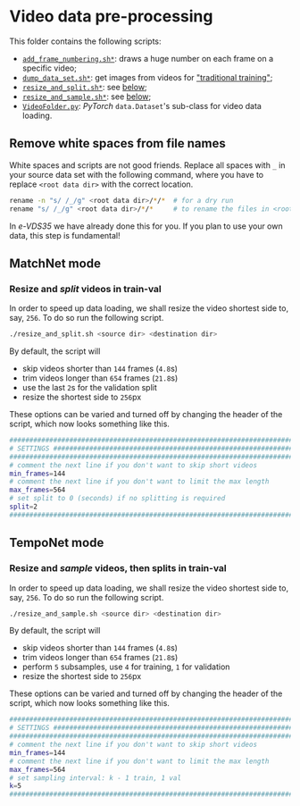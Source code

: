 # Video data pre-processing

This folder contains the following scripts:

 - [`add_frame_numbering.sh*`](add_frame_numbering.sh): draws a huge number on each frame on a specific video;
 - [`dump_data_set.sh*`](dump_data_set.sh): get images from videos for ["traditional training"](https://github.com/pytorch/examples/tree/master/imagenet);
 - [`resize_and_split.sh*`](resize_and_split.sh): see [below](#matchnet-mode);
 - [`resize_and_sample.sh*`](resize_and_sample.sh): see [below](#temponet-mode);
 - [`VideoFolder.py`](VideoFolder.py): *PyTorch* `data.Dataset`'s sub-class for video data loading.

## Remove white spaces from file names
White spaces and scripts are not good friends.
Replace all spaces with `_` in your source data set with the following command, where you have to replace `<root data dir>` with the correct location.

```bash
rename -n "s/ /_/g" <root data dir>/*/*  # for a dry run
rename "s/ /_/g" <root data dir>/*/*     # to rename the files in <root data dir>!!!
```

In *e-VDS35* we have already done this for you.
If you plan to use your own data, this step is fundamental!

## MatchNet mode
### Resize and *split* videos in train-val

In order to speed up data loading, we shall resize the video shortest side to, say, `256`.
To do so run the following script.

```bash
./resize_and_split.sh <source dir> <destination dir>
```

By default, the script will

 - skip videos shorter than `144` frames (`4.8`s)
 - trim videos longer than `654` frames (`21.8`s)
 - use the last `2`s for the validation split
 - resize the shortest side to `256`px

These options can be varied and turned off by changing the header of the script, which now looks something like this.

```bash
################################################################################
# SETTINGS #####################################################################
################################################################################
# comment the next line if you don't want to skip short videos
min_frames=144
# comment the next line if you don't want to limit the max length
max_frames=564
# set split to 0 (seconds) if no splitting is required
split=2
################################################################################
```

## TempoNet mode
### Resize and *sample* videos, then splits in train-val

In order to speed up data loading, we shall resize the video shortest side to, say, `256`.
To do so run the following script.

```bash
./resize_and_sample.sh <source dir> <destination dir>
```

By default, the script will

 - skip videos shorter than `144` frames (`4.8`s)
 - trim videos longer than `654` frames (`21.8`s)
 - perform `5` subsamples, use `4` for training, `1` for validation
 - resize the shortest side to `256`px

These options can be varied and turned off by changing the header of the script, which now looks something like this.

```bash
################################################################################
# SETTINGS #####################################################################
################################################################################
# comment the next line if you don't want to skip short videos
min_frames=144
# comment the next line if you don't want to limit the max length
max_frames=564
# set sampling interval: k - 1 train, 1 val
k=5
################################################################################
```

